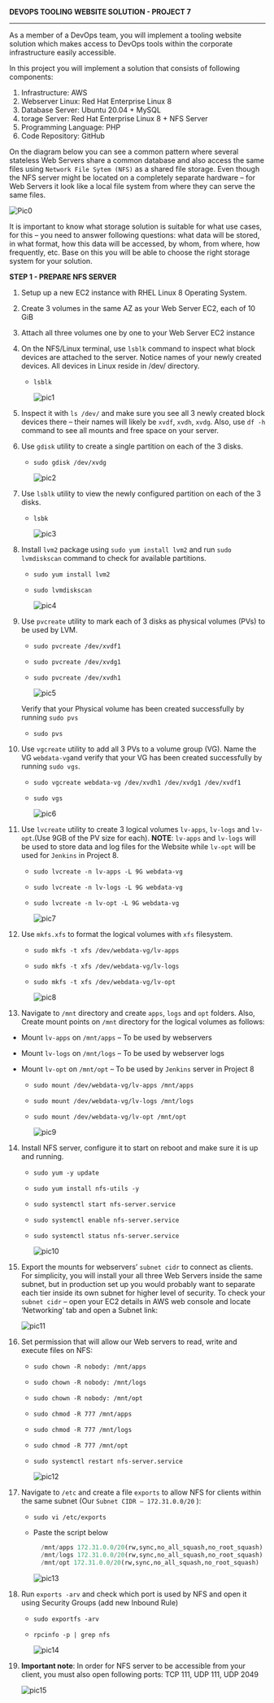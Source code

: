 **DEVOPS TOOLING WEBSITE SOLUTION - PROJECT 7**
____

As a member of a DevOps team, you will implement a tooling website solution which makes access to DevOps tools within the corporate infrastructure easily accessible.

In this project you will implement a solution that consists of following components:

1. Infrastructure: AWS
2. Webserver Linux: Red Hat Enterprise  Linux 8
3. Database Server: Ubuntu 20.04 + MySQL
4. torage Server: Red Hat Enterprise Linux 8 + NFS Server
5. Programming Language: PHP
6. Code Repository: GitHub

On the diagram below you can see a common pattern where several stateless Web Servers share a common database and also access the same files using `Network File Sytem (NFS)` as a shared file storage. Even though the NFS server might be located on a completely separate hardware – for Web Servers it look like a local file system from where they can serve the same files.

![Pic0](./project7Pictures/step0_p7.JPG)

It is important to know what storage solution is suitable for what use cases, for this – you need to answer following questions: what data will be stored, in what format, how this data will be accessed, by whom, from where, how frequently, etc. Base on this you will be able to choose the right storage system for your solution.

**STEP 1 - PREPARE NFS SERVER**
1. Setup up a new EC2 instance with RHEL Linux 8 Operating System.
2. Create 3 volumes in the same AZ as your Web Server EC2, each of 10 GiB
3. Attach all three volumes one by one to your Web Server EC2 instance
4. On the NFS/Linux terminal, use `lsblk` command to inspect what block devices are attached to the server. Notice names of your newly created devices. All devices in Linux reside in /dev/ directory. 

   - `lsblk`

     ![pic1](./project7Pictures/step1_p7.JPG)

5. Inspect it with `ls /dev/` and make sure you see all 3 newly created block devices there – their names will likely be `xvdf`, `xvdh`, `xvdg`. Also, use `df -h` command to see all mounts and free space on your server.

6. Use `gdisk` utility to create a single partition on each of the 3 disks.

   - `sudo gdisk /dev/xvdg`

     ![pic2](./project7Pictures/step2_p7.JPG)

7. Use `lsblk` utility to view the newly configured partition on each of the 3 disks.
   - `lsbk`

     ![pic3](./project7Pictures/step3_p7.JPG)

8. Install `lvm2` package using `sudo yum install lvm2` and run `sudo lvmdiskscan` command to check for available partitions.

   - `sudo yum install lvm2`
   - `sudo lvmdiskscan`

     ![pic4](./project7Pictures/step4_p7.JPG)

9. Use `pvcreate` utility to mark each of 3 disks as physical volumes (PVs) to be used by LVM.

    - `sudo pvcreate /dev/xvdf1`
    - `sudo pvcreate /dev/xvdg1`
    - `sudo pvcreate /dev/xvdh1`

      ![pic5](./project7Pictures/step5_p7.JPG)

    Verify that your Physical volume has been created successfully by running `sudo pvs`

     - `sudo pvs`

10. Use `vgcreate` utility to add all 3 PVs to a volume group (VG). Name the VG `webdata-vg`and verify that your VG has been created successfully by running `sudo vgs`.

    - `sudo vgcreate webdata-vg /dev/xvdh1 /dev/xvdg1 /dev/xvdf1`
    - `sudo vgs`
  
      ![pic6](./project7Pictures/step6_p7.JPG)

11. Use `lvcreate` utility to create 3 logical volumes `lv-apps`, `lv-logs` and `lv-opt`.(Use 9GB of the PV size for each). **NOTE**: `lv-apps` and `lv-logs` will be used to store data and log files for the Website while `lv-opt` will be used for `Jenkins` in Project 8.

    - `sudo lvcreate -n lv-apps -L 9G webdata-vg`
    - `sudo lvcreate -n lv-logs -L 9G webdata-vg`
    - `sudo lvcreate -n lv-opt -L 9G webdata-vg`
  
      ![pic7](./project7Pictures/step7_p7.JPG)

12. Use `mkfs.xfs` to format the logical volumes with `xfs` filesystem.

    - `sudo mkfs -t xfs /dev/webdata-vg/lv-apps`
    - `sudo mkfs -t xfs /dev/webdata-vg/lv-logs`
    - `sudo mkfs -t xfs /dev/webdata-vg/lv-opt`
  
      ![pic8](./project7Pictures/step8_p7.JPG)

13. Navigate to `/mnt` directory and create `apps`, `logs` and `opt` folders. Also, Create mount points on `/mnt` directory for the logical volumes as follows:
- Mount `lv-apps` on `/mnt/apps` – To be used by webservers
- Mount `lv-logs` on `/mnt/logs` – To be used by webserver logs
 - Mount `lv-opt` on `/mnt/opt` – To be used by `Jenkins` server in Project 8

    - `sudo mount /dev/webdata-vg/lv-apps /mnt/apps`
    - `sudo mount /dev/webdata-vg/lv-logs /mnt/logs`
    - `sudo mount /dev/webdata-vg/lv-opt /mnt/opt`
  
      ![pic9](./project7Pictures/step9_p7.JPG)

14. Install NFS server, configure it to start on reboot and make sure it is up and running.

    - `sudo yum -y update`
    - `sudo yum install nfs-utils -y`
    - `sudo systemctl start nfs-server.service`
    - `sudo systemctl enable nfs-server.service`
    - `sudo systemctl status nfs-server.service`
  
      ![pic10](./project7Pictures/step10_p7.JPG)

15. Export the mounts for webservers’ `subnet cidr` to connect as clients. For simplicity, you will install your all three Web Servers inside the same subnet, but in production set up you would probably want to separate each tier inside its own subnet for higher level of security. To check your `subnet cidr` – open your EC2 details in AWS web console and locate ‘Networking’ tab and open a Subnet link:

    ![pic11](./project7Pictures/step11_p7.JPG)

16. Set permission that will allow our Web servers to read, write and execute files on NFS:

    - `sudo chown -R nobody: /mnt/apps`
    - `sudo chown -R nobody: /mnt/logs`
    - `sudo chown -R nobody: /mnt/opt`

    - `sudo chmod -R 777 /mnt/apps`
    - `sudo chmod -R 777 /mnt/logs`
    - `sudo chmod -R 777 /mnt/opt`

    - `sudo systemctl restart nfs-server.service`

      ![pic12](./project7Pictures/step12_p7.JPG)

17. Navigate to `/etc` and create a file `exports` to allow NFS for clients within the same subnet (Our `Subnet CIDR – 172.31.0.0/20` ):

    - `sudo vi /etc/exports`
    - Paste the script below
   
      ```py
        /mnt/apps 172.31.0.0/20(rw,sync,no_all_squash,no_root_squash)
        /mnt/logs 172.31.0.0/20(rw,sync,no_all_squash,no_root_squash)
        /mnt/opt 172.31.0.0/20(rw,sync,no_all_squash,no_root_squash)
      ```

      ![pic13](./project7Pictures/step13_p7.JPG)

18. Run `exports -arv` and check which port is used by NFS and open it using Security Groups (add new Inbound Rule)
    - `sudo exportfs -arv`
    - `rpcinfo -p | grep nfs`

      ![pic14](./project7Pictures/step14_p7.JPG)

19. **Important note**: In order for NFS server to be accessible from your client, you must also open following ports: TCP 111, UDP 111, UDP 2049

    ![pic15](./project7Pictures/step15_p7.JPG)

   
